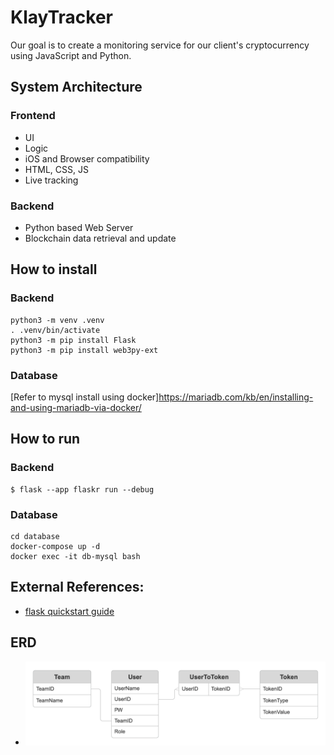 # KlayTracker

Our goal is to create a monitoring service for our client's cryptocurrency using JavaScript and Python.

## System Architecture

### Frontend
- UI
- Logic
- iOS and Browser compatibility
- HTML, CSS, JS
- Live tracking 

### Backend
- Python based Web Server
- Blockchain data retrieval and update


## How to install 
### Backend
```
python3 -m venv .venv
. .venv/bin/activate
python3 -m pip install Flask
python3 -m pip install web3py-ext
```
### Database
[Refer to mysql install using docker]https://mariadb.com/kb/en/installing-and-using-mariadb-via-docker/




## How to run
### Backend
```
$ flask --app flaskr run --debug
```
### Database
```
cd database
docker-compose up -d
docker exec -it db-mysql bash
```

## External References: 
- [flask quickstart guide](https://flask.palletsprojects.com/en/3.0.x/quickstart/)

## ERD
- ![KlayTracker intial ER diagram](https://github.com/nohkwak/KlayTracker/blob/main/doc/ERD%20KlayTracker.png)
